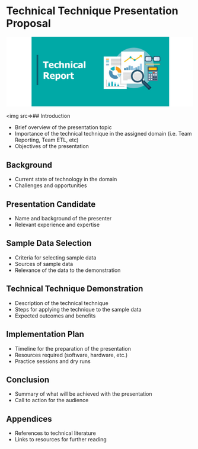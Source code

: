 # Technical Technique Presentation Proposal
<img src=https://github.com/Derathelion/Capstone/blob/main/img%20tr.jpg>

<img src=>## Introduction
- Brief overview of the presentation topic
- Importance of the technical technique in the assigned domain (i.e. Team Reporting, Team ETL, etc)
- Objectives of the presentation

## Background
- Current state of technology in the domain
- Challenges and opportunities

## Presentation Candidate
- Name and background of the presenter
- Relevant experience and expertise

## Sample Data Selection
- Criteria for selecting sample data
- Sources of sample data
- Relevance of the data to the demonstration

## Technical Technique Demonstration
- Description of the technical technique
- Steps for applying the technique to the sample data
- Expected outcomes and benefits

## Implementation Plan
- Timeline for the preparation of the presentation
- Resources required (software, hardware, etc.)
- Practice sessions and dry runs

## Conclusion
- Summary of what will be achieved with the presentation
- Call to action for the audience

## Appendices
- References to technical literature
- Links to resources for further reading

